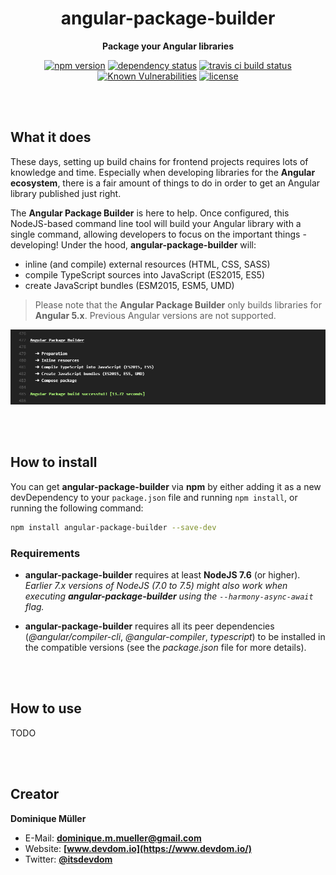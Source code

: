 <div align="center">

# angular-package-builder

**Package your Angular libraries**

[![npm version](https://img.shields.io/npm/v/angular-package-builder.svg?maxAge=3600&style=flat)](https://www.npmjs.com/package/angular-package-builder)
[![dependency status](https://img.shields.io/david/dominique-mueller/angular-package-builder.svg?maxAge=3600&style=flat)](https://david-dm.org/dominique-mueller/angular-package-builder)
[![travis ci build status](https://img.shields.io/travis/dominique-mueller/angular-package-builder/master.svg?maxAge=3600&style=flat)](https://travis-ci.org/dominique-mueller/angular-package-builder)
[![Known Vulnerabilities](https://snyk.io/test/github/dominique-mueller/angular-package-builder/badge.svg)](https://snyk.io/test/github/dominique-mueller/angular-package-builder)
[![license](https://img.shields.io/npm/l/angular-package-builder.svg?maxAge=3600&style=flat)](https://github.com/dominique-mueller/automatic-release/LICENSE)

</div>

<br><br>

## What it does

These days, setting up build chains for frontend projects requires lots of knowledge and time. Especially when developing libraries for the **Angular ecosystem**, there is a fair amount of things to do in order to get an Angular library published just right.

The **Angular Package Builder** is here to help. Once configured, this NodeJS-based command line tool will build your Angular library with a single command, allowing developers to focus on the important things - developing! Under the hood, **angular-package-builder** will:

- inline (and compile) external resources (HTML, CSS, SASS)
- compile TypeScript sources into JavaScript (ES2015, ES5)
- create JavaScript bundles (ESM2015, ESM5, UMD)

> Please note that the **Angular Package Builder** only builds libraries for **Angular 5.x**. Previous Angular versions are not supported.

![Angular Package Builder Preview](/docs/preview.png?raw=true)

<br><br>

## How to install

You can get **angular-package-builder** via **npm** by either adding it as a new devDependency to your `package.json` file and running
`npm install`, or running the following command:

``` bash
npm install angular-package-builder --save-dev
```

### Requirements

- **angular-package-builder** requires at least **NodeJS 7.6** (or higher). *Earlier 7.x versions of NodeJS (7.0 to 7.5) might also work when
executing **angular-package-builder** using the `--harmony-async-await` flag.*

- **angular-package-builder** requires all its peer dependencies (*@angular/compiler-cli*, *@angular-compiler*, *typescript*) to be installed in the compatible versions (see the *package.json* file for more details).

<br><br>

## How to use

TODO

<br><br>

## Creator

**Dominique Müller**

- E-Mail: **[dominique.m.mueller@gmail.com](mailto:dominique.m.mueller@gmail.com)**
- Website: **[www.devdom.io](https://www.devdom.io/)**
- Twitter: **[@itsdevdom](https://twitter.com/itsdevdom)**
